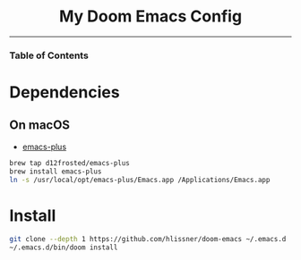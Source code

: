 <div align="center">

# My Doom Emacs Config

</div>

---

### Table of Contents

# Dependencies

## On macOS
* [emacs-plus](https://github.com/d12frosted/homebrew-emacs-plus)
``` sh
brew tap d12frosted/emacs-plus
brew install emacs-plus
ln -s /usr/local/opt/emacs-plus/Emacs.app /Applications/Emacs.app
```

# Install

``` sh
git clone --depth 1 https://github.com/hlissner/doom-emacs ~/.emacs.d
~/.emacs.d/bin/doom install
```
